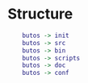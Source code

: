 # Structure
```dot
    butos -> init
    butos -> src
    butos -> bin
    butos -> scripts
    butos -> doc
    butos -> conf
```